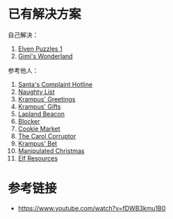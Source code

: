 # 已有解决方案

自己解决：

1. [Elven Puzzles 1](Programming/Elven_Puzzles_1)
2. [Gimi's Wonderland](Reverse_Engineering/Gimi's_Wonderland)

参考他人：

1. [Santa's Complaint Hotline](Binary_Exploitation/Santa's_Complaint_Hotline)
2. [Naughty List](Binary_Exploitation/Naughty_List)
3. [Krampus' Greetings](Binary_Exploitation/Krampus'_Greetings)
4. [Krampus' Gifts](Binary_Exploitation/Krampus'_Gifts)
5. [Lapland Beacon](Binary_Exploitation/Lapland_Beacon)
6. [Blocker](Blockchain/Blocker)
7. [Cookie Market](Blockchain/Cookie_Market)
8. [The Carol Corruptor](Cryptography/The_Carol_Corruptor)
9. [Krampus' Bet](Misc/Krampus'_Bet)
10. [Manipulated Christmas](Misc/Manipulated_Christmas)
11. [Elf Resources](Web_Exploitation/Elf_Resources)

# 参考链接

- https://www.youtube.com/watch?v=fDWB3kmu1B0
